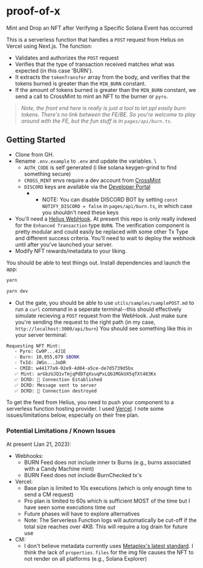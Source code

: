 # proof-of-x
Mint and Drop an NFT after Verifying a Specific Solana Event has occurred 

This is a serverless function that handles a `POST` request from Helius on Vercel using Next.js. The function:

- Validates and authorizes the `POST` request
- Verifies that the type of transaction received matches what was expected (in this case 'BURN'). 
- It extracts the `tokenTransfer` array from the body, and verifies that the tokens burned is greater than the `MIN_BURN` constant. 
- If the amount of tokens burned is greater than the `MIN_BURN` constant, we send a call to CrossMint to mint an NFT to the burner or `pyro`.

>*Note, the front end here is really is just a tool to let ppl easily burn tokens. There's no link between the FE/BE. So you're welcome to play around with the FE, but the fun stuff is in `pages/api/burn.ts`.*

## Getting Started

- Clone from GH. 
- Rename `.env.example` to `.env` and update the variables. \
    - `AUTH_CODE` is self generated (i like solana keygen-grind to find something secure)
    - `CROSS_MINT` envs require a dev account from [CrossMint](https://staging.crossmint.com/)
    - `DISCORD` keys are available via the [Developer Portal](https://discord.com/developers/docs/intro)
        - * NOTE: You can disable DISCORD BOT by setting `const NOTIFY_DISCORD = false` in `pages/api/burn.ts`, in which case you shouldn't need these keys
- You'll need a [Helius WebHook](https://dev.helius.xyz/webhooks/my). At present this repo is only really indexed for the `Enhanced Transaction` type `BURN`. The verification component is pretty modular and could easily be replaced with some other Tx Type and different success criteria. You'll need to wait to deploy the webhook until after you've launched your server. 
- Modify NFT rewards/metadata to your liking. 

You should be able to test things out. Install dependencies and launch the app: 

```sh
yarn
```

```sh
yarn dev
```

- Out the gate, you should be able to use `utils/samples/samplePOST.md` to run a `curl` command in a seperate terminal--this should effectively simulate recieving a `POST` request from the WebHook. Just make sure you're sending the request to the right path (in my case, `http://localhost:3000/api/burn`)
You should see something like this in your server terminal: 

```sh
Requesting NFT Mint:
   - Pyro: Cw9P...4J1E
   - Burn: 10,055,679 $BONK
   - TxId: JWSn...JoDR
   - CMID: w44177a9-02e9-4d04-a5ce-de7d5739d5bx
   ✅ Mint: arGbzUJQ1vTmjqPdDTqXsuqPxLQb1MGkUX5qTXt483Kx
   ✅ DCRD: 🤖 Connection Established
   ✅ DCRD: Message sent to server
   ✅ DCRD: 🤖 Connection destroyed
```

To get the feed from Helius, you need to push your component to a serverless function hosting provider. I used [Vercel](https://vercel.com). I note some issues/limitations below, especially on their free plan. 


### Potential Limitations / Known Issues

At present (Jan 21, 2023):
- Webhooks: 
    - BURN Feed does not include inner tx Burns (e.g., burns associated with a Candy Machine mint)
    - BURN Feed does not include BurnChecked tx's
- Vercel: 
    - Base plan is limited to 10s executions (which is only enough time to send a CM request)
    - Pro plan is limited to 60s which is sufficient MOST of the time but I have seen some executions time out 
    - Future phases will have to explore alternatives
    - Note: The Serverless Function logs will automatically be cut-off if the total size reaches over 4KB. This will require a log drain for future use
- CM:
    - I don't believe metadata currently uses [Metaplex's latest standard](https://docs.metaplex.com/programs/token-metadata/token-standard). I think the lack of `properties.files` for the img file causes the NFT to not render on all platforms (e.g., Solana Explorer)